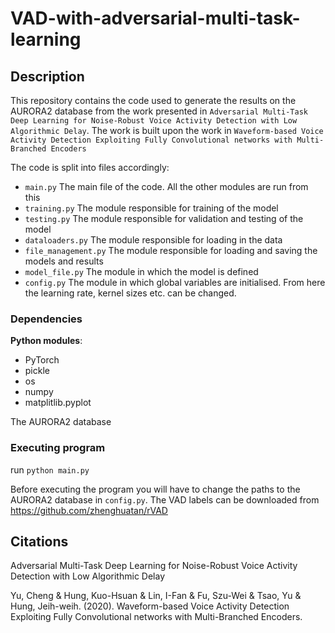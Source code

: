 # VAD-with-adversarial-multi-task-learning
## Description
This repository contains the code used to generate the results on the AURORA2 database from the work presented in ```Adversarial Multi-Task Deep Learning for Noise-Robust Voice Activity Detection with Low Algorithmic Delay```. The work is built upon the work in ```Waveform-based Voice Activity Detection Exploiting Fully Convolutional networks with Multi-Branched Encoders```

The code is split into files accordingly:

* ```main.py``` The main file of the code. All the other modules are run from this
* ```training.py``` The module responsible for training of the model
* ```testing.py``` The module responsible for validation and testing of the model
* ```dataloaders.py``` The module responsible for loading in the data
* ```file_management.py``` The module responsible for loading and saving the models and results
* ```model_file.py``` The module in which the model is defined
* ```config.py``` The module in which global variables are initialised. From here the learning rate, kernel sizes etc. can be changed.


### Dependencies
**Python modules**:
* PyTorch
* pickle
* os
* numpy
* matplitlib.pyplot

The AURORA2 database
### Executing program
run ```python main.py```

Before executing the program you will have to change the paths to the AURORA2 database in ```config.py```. The VAD labels can be downloaded from https://github.com/zhenghuatan/rVAD
## Citations
Adversarial Multi-Task Deep Learning for Noise-Robust Voice Activity Detection with Low Algorithmic Delay

Yu, Cheng & Hung, Kuo-Hsuan & Lin, I-Fan & Fu, Szu-Wei & Tsao, Yu & Hung, Jeih-weih. (2020). Waveform-based Voice Activity Detection Exploiting Fully Convolutional networks with Multi-Branched Encoders. 


